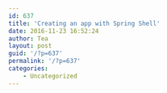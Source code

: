 ```yaml
---
id: 637
title: 'Creating an app with Spring Shell'
date: 2016-11-23 16:52:24
author: Tea
layout: post
guid: '/?p=637'
permalink: '/?p=637'
categories:
    - Uncategorized
---
```


